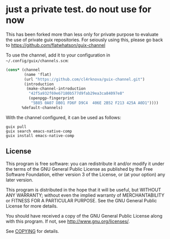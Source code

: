 # just a private test. do nout use for now
This has been forked more than less only for private purpose to evaluate the use of private guix repositories. For seiously using this, please go back to https://github.com/flatwhatson/guix-channel


To use the channel, add it to your configuration in
`~/.config/guix/channels.scm`:

``` scheme
(cons* (channel
        (name 'flat)
        (url "https://github.com/cl4rknova/guix-channel.git")
        (introduction
         (make-channel-introduction
          "42f5a932f69e67180b577d9fab29ea3ca84097e8"
          (openpgp-fingerprint
           "5B85 0A07 DB01 FD6F D9C4  406E 2B52 F213 425A A0D1"))))
       %default-channels)
```

With the channel configured, it can be used as follows:


``` shell
guix pull
guix search emacs-native-comp
guix install emacs-native-comp
```

## License

This program is free software: you can redistribute it and/or modify it under
the terms of the GNU General Public License as published by the Free Software
Foundation, either version 3 of the License, or (at your option) any later
version.

This program is distributed in the hope that it will be useful, but WITHOUT ANY
WARRANTY; without even the implied warranty of MERCHANTABILITY or FITNESS FOR A
PARTICULAR PURPOSE.  See the GNU General Public License for more details.

You should have received a copy of the GNU General Public License along with
this program.  If not, see <http://www.gnu.org/licenses/>.

See [COPYING](COPYING) for details.

[guix]: https://guix.gnu.org/
[guix-channel]: https://guix.gnu.org/manual/en/html_node/Channels.html
[gccemacs]: https://www.emacswiki.org/emacs/GccEmacs
[masm11-pgtk]: https://github.com/masm11/emacs/tree/pgtk
[flatwhatson-pgtk]: https://github.com/flatwhatson/emacs/tree/pgtk-nativecomp
